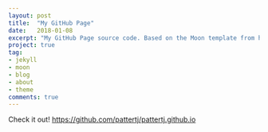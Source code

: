 ```yaml
---
layout: post
title:  "My GitHub Page"
date:   2018-01-08
excerpt: "My GitHub Page source code. Based on the Moon template from https://github.com/TaylanTatli."
project: true
tag:
- jekyll 
- moon
- blog
- about
- theme
comments: true
---
```


Check it out! https://github.com/pattertj/pattertj.github.io
